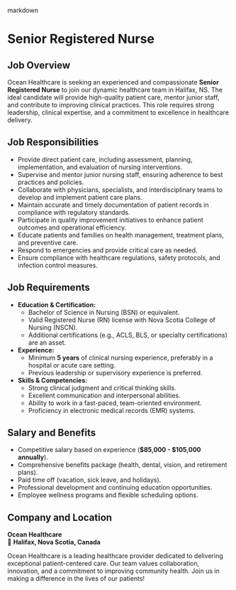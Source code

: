 markdown
# **Senior Registered Nurse**  

## **Job Overview**  
Ocean Healthcare is seeking an experienced and compassionate **Senior Registered Nurse** to join our dynamic healthcare team in Halifax, NS. The ideal candidate will provide high-quality patient care, mentor junior staff, and contribute to improving clinical practices. This role requires strong leadership, clinical expertise, and a commitment to excellence in healthcare delivery.  

## **Job Responsibilities**  
- Provide direct patient care, including assessment, planning, implementation, and evaluation of nursing interventions.  
- Supervise and mentor junior nursing staff, ensuring adherence to best practices and policies.  
- Collaborate with physicians, specialists, and interdisciplinary teams to develop and implement patient care plans.  
- Maintain accurate and timely documentation of patient records in compliance with regulatory standards.  
- Participate in quality improvement initiatives to enhance patient outcomes and operational efficiency.  
- Educate patients and families on health management, treatment plans, and preventive care.  
- Respond to emergencies and provide critical care as needed.  
- Ensure compliance with healthcare regulations, safety protocols, and infection control measures.  

## **Job Requirements**  
- **Education & Certification:**  
  - Bachelor of Science in Nursing (BSN) or equivalent.  
  - Valid Registered Nurse (RN) license with Nova Scotia College of Nursing (NSCN).  
  - Additional certifications (e.g., ACLS, BLS, or specialty certifications) are an asset.  
- **Experience:**  
  - Minimum **5 years** of clinical nursing experience, preferably in a hospital or acute care setting.  
  - Previous leadership or supervisory experience is preferred.  
- **Skills & Competencies:**  
  - Strong clinical judgment and critical thinking skills.  
  - Excellent communication and interpersonal abilities.  
  - Ability to work in a fast-paced, team-oriented environment.  
  - Proficiency in electronic medical records (EMR) systems.  

## **Salary and Benefits**  
- Competitive salary based on experience (**$85,000 - $105,000 annually**).  
- Comprehensive benefits package (health, dental, vision, and retirement plans).  
- Paid time off (vacation, sick leave, and holidays).  
- Professional development and continuing education opportunities.  
- Employee wellness programs and flexible scheduling options.  

## **Company and Location**  
**Ocean Healthcare**  
📍 **Halifax, Nova Scotia, Canada**  

Ocean Healthcare is a leading healthcare provider dedicated to delivering exceptional patient-centered care. Our team values collaboration, innovation, and a commitment to improving community health. Join us in making a difference in the lives of our patients!
